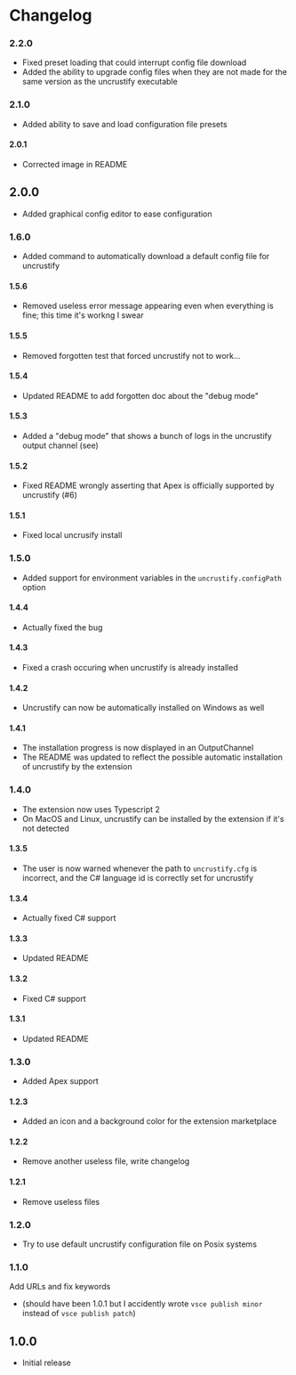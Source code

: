 # Changelog

### 2.2.0
- Fixed preset loading that could interrupt config file download
- Added the ability to upgrade config files when they are not made for the same version as the uncrustify executable

### 2.1.0
- Added ability to save and load configuration file presets

#### 2.0.1
- Corrected image in README

## 2.0.0
- Added graphical config editor to ease configuration

### 1.6.0
- Added command to automatically download a default config file for uncrustify

#### 1.5.6
- Removed useless error message appearing even when everything is fine; this time it's workng I swear

#### 1.5.5
- Removed forgotten test that forced uncrustify not to work...

#### 1.5.4
- Updated README to add forgotten doc about the "debug mode"

#### 1.5.3
- Added a "debug mode" that shows a bunch of logs in the uncrustify output channel (see)

#### 1.5.2
- Fixed README wrongly asserting that Apex is officially supported by uncrustify (#6)

#### 1.5.1
- Fixed local uncrusify install

### 1.5.0
- Added support for environment variables in the `uncrustify.configPath` option

#### 1.4.4
- Actually fixed the bug

#### 1.4.3
- Fixed a crash occuring when uncrustify is already installed

#### 1.4.2
- Uncrustify can now be automatically installed on Windows as well

#### 1.4.1
- The installation progress is now displayed in an OutputChannel
- The README was updated to reflect the possible automatic installation of uncrustify by the extension

### 1.4.0
- The extension now uses Typescript 2
- On MacOS and Linux, uncrustify can be installed by the extension if it's not detected

#### 1.3.5
- The user is now warned whenever the path to `uncrustify.cfg` is incorrect, and the C# language id is correctly set for uncrustify

#### 1.3.4
- Actually fixed C# support

#### 1.3.3
- Updated README

#### 1.3.2
- Fixed C# support

#### 1.3.1
- Updated README

### 1.3.0
- Added Apex support

#### 1.2.3
- Added an icon and a background color for the extension marketplace

#### 1.2.2
- Remove another useless file, write changelog

#### 1.2.1
- Remove useless files

### 1.2.0
- Try to use default uncrustify configuration file on Posix systems

### 1.1.0
Add URLs and fix keywords
- (should have been 1.0.1 but I accidently wrote `vsce publish minor` instead of `vsce publish patch`)

## 1.0.0
- Initial release